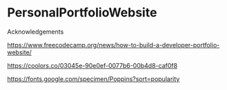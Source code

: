 # PersonalPortfolioWebsite

Acknowledgements

https://www.freecodecamp.org/news/how-to-build-a-developer-portfolio-website/

https://coolors.co/03045e-90e0ef-0077b6-00b4d8-caf0f8

https://fonts.google.com/specimen/Poppins?sort=popularity
